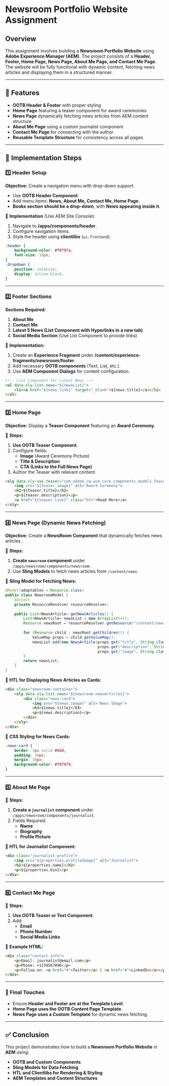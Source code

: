 # Newsroom Portfolio Website Assignment

## Overview
This assignment involves building a **Newsroom Portfolio Website** using **Adobe Experience Manager (AEM)**. The project consists of a **Header, Footer, Home Page, News Page, About Me Page, and Contact Me Page**. The website will be fully functional with dynamic content, fetching news articles and displaying them in a structured manner.

---

## 📌 Features

- **OOTB Header & Footer** with proper styling
- **Home Page** featuring a teaser component for award ceremonies
- **News Page** dynamically fetching news articles from AEM content structure
- **About Me Page** using a custom journalist component
- **Contact Me Page** for connecting with the author
- **Reusable Template Structure** for consistency across all pages

---

## 🚀 Implementation Steps

### 1️⃣ Header Setup

**Objective:** Create a navigation menu with drop-down support.

- Use **OOTB Header Component**.
- Add menu items: **News, About Me, Contact Me, Home Page**.
- **Books section should be a drop-down**, with **News appearing inside it**.

📌 **Implementation** (Use AEM Site Console):
1. Navigate to **/apps/components/header**.
2. Configure navigation items.
3. Style the header using **clientlibs** (`ui.frontend`):

```css
.header {
    background-color: #f8f9fa;
    font-size: 18px;
}
.dropdown {
    position: relative;
    display: inline-block;
}
```

---

### 2️⃣ Footer Sections

**Sections Required:**
1. **About Me**
2. **Contact Me**
3. **Latest 5 News (List Component with Hyperlinks in a new tab)**
4. **Social Media Section** (Use List Component to provide links)

📌 **Implementation:**
1. Create an **Experience Fragment** under **/content/experience-fragments/newsroom/footer**.
2. Add necessary **OOTB components** (Text, List, etc.).
3. Use **AEM Component Dialogs** for content configuration.

```html
<!-- List Component for Latest News -->
<ul data-sly-list.news="${newsList}">
    <li><a href="${news.link}" target="_blank">${news.title}</a></li>
</ul>
```

---

### 3️⃣ Home Page

**Objective:** Display a **Teaser Component** featuring an **Award Ceremony**.

📌 **Steps:**
1. **Use OOTB Teaser Component**.
2. Configure fields:
   - **Image** (Award Ceremony Picture)
   - **Title & Description**
   - **CTA (Links to the Full News Page)**
3. Author the Teaser with relevant content.

```html
<sly data-sly-use.teaser="com.adobe.cq.wcm.core.components.models.Teaser">
    <img src="${teaser.image}" alt="Award Ceremony">
    <h2>${teaser.title}</h2>
    <p>${teaser.description}</p>
    <a href="${teaser.link}" class="btn">Read More</a>
</sly>
```

---

### 4️⃣ News Page (Dynamic News Fetching)

**Objective:** Create a **NewsRoom Component** that dynamically fetches news articles.

📌 **Steps:**
1. **Create `newsroom` component** under `/apps/newsroom/components/newsroom`.
2. Use **Sling Models** to fetch news articles from `/content/news`.

📌 **Sling Model for Fetching News:**
```java
@Model(adaptables = Resource.class)
public class NewsroomModel {
    @Inject
    private ResourceResolver resourceResolver;
    
    public List<NewsArticle> getNewsArticles() {
        List<NewsArticle> newsList = new ArrayList<>();
        Resource newsRoot = resourceResolver.getResource("/content/news");
        
        for (Resource child : newsRoot.getChildren()) {
            ValueMap props = child.getValueMap();
            newsList.add(new NewsArticle(props.get("title", String.class),
                                         props.get("description", String.class),
                                         props.get("image", String.class)));
        }
        return newsList;
    }
}
```

📌 **HTL for Displaying News Articles as Cards:**
```html
<div class="newsroom-container">
    <sly data-sly-list.news="${newsroom.newsArticles}">
        <div class="news-card">
            <img src="${news.image}" alt="News Image">
            <h3>${news.title}</h3>
            <p>${news.description}</p>
        </div>
    </sly>
</div>
```

📌 **CSS Styling for News Cards:**
```css
.news-card {
    border: 1px solid #ddd;
    padding: 10px;
    margin: 10px;
    background-color: #f9f9f9;
}
```

---

### 5️⃣ About Me Page

📌 **Steps:**
1. **Create a `journalist` component** under `/apps/newsroom/components/journalist`.
2. Fields Required:
   - **Name**
   - **Biography**
   - **Profile Picture**

📌 **HTL for Journalist Component:**
```html
<div class="journalist-profile">
    <img src="${properties.profileImage}" alt="Journalist">
    <h2>${properties.name}</h2>
    <p>${properties.bio}</p>
</div>
```

---

### 6️⃣ Contact Me Page

📌 **Steps:**
1. **Use OOTB Teaser or Text Component**.
2. Add:
   - **Email**
   - **Phone Number**
   - **Social Media Links**

📌 **Example HTML:**
```html
<div class="contact-info">
    <p>Email: journalist@email.com</p>
    <p>Phone: +1234567890</p>
    <p>Follow on: <a href="#">Twitter</a> | <a href="#">LinkedIn</a></p>
</div>
```

---

### 📌 Final Touches
- Ensure **Header and Footer are at the Template Level**.
- **Home Page uses the OOTB Content Page Template**.
- **News Page uses a Custom Template** for dynamic news fetching.

---

## ✅ Conclusion
This project demonstrates how to build a **Newsroom Portfolio Website** in **AEM** using:
- **OOTB and Custom Components**
- **Sling Models for Data Fetching**
- **HTL and Clientlibs for Rendering & Styling**
- **AEM Templates and Content Structures**
